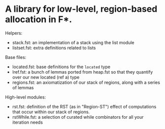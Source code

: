 A library for low-level, region-based allocation in F*.
=======================================================

Helpers:
- stack.fst: an implementation of a stack using the list module
- listset.fst: extra definitions related to lists

Base files:
- located.fst: base definitions for the `located` type
- lref.fst: a bunch of lemmas ported from heap.fst so that they quantify over
  our new located (ref a) type
- regions.fst: an axiomatization of our stack of regions, along with a series of
  lemmas

High-level modules:
- rst.fst: definition of the RST (as in "Region-ST") effect of computations that
  occur within our stack of regions.
- rstWhile.fst: a selection of curated while combinators for all your iteration
  needs
